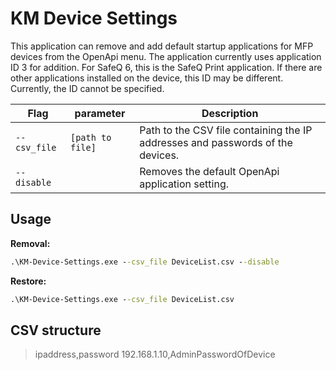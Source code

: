 # KM Device Settings

This application can remove and add default startup applications for MFP devices from the OpenApi menu. The application currently uses application ID 3 for addition. For SafeQ 6, this is the SafeQ Print application. If there are other applications installed on the device, this ID may be different. Currently, the ID cannot be specified.

| Flag        | parameter       | Description                                                                    |
|-------------|-----------------|--------------------------------------------------------------------------------|
| `--csv_file`| `[path to file]`| Path to the CSV file containing the IP addresses and passwords of the devices. |
| `--disable` |                 | Removes the default OpenApi application setting.                               |

## Usage

**Removal:**

````cmd
.\KM-Device-Settings.exe --csv_file DeviceList.csv --disable
````

**Restore:**

````cmd
.\KM-Device-Settings.exe --csv_file DeviceList.csv
````

## CSV structure

>ipaddress,password
>192.168.1.10,AdminPasswordOfDevice
